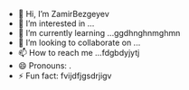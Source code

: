 - 👋 Hi, I’m ZamirBezgeyev
- 👀 I’m interested in ...
- 🌱 I’m currently learning ...ggdhnghnmghmn
- 💞️ I’m looking to collaborate on ...
- 📫 How to reach me ...fdgbdyjytj
- 😄 Pronouns: .
- ⚡ Fun fact: fvijdfjgsdrjigv
<!---
ZamirBezgeyev/ZamirBezgeyev is a ✨ special ✨ repository because its `README.md` (this file) appears on your GitHub profile.
You can click the Preview link to take a look at your changes.
--->
